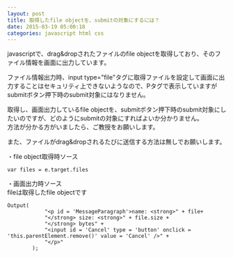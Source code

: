 ```yaml
---
layout: post
title: 取得したfile objectを、submitの対象にするには？
date: 2015-03-19 05:00:18
categories: javascript html css
---
```

<p>javascriptで、drag&amp;dropされたファイルのfile objectを取得しており、そのファイル情報を画面に出力しています。</p>

<p>ファイル情報出力時、input type="file"タグに取得ファイルを設定して画面に出力することはセキュリティ上できないようなので、Pタグで表示していますがsubmitボタン押下時のsubmit対象にはなりません。</p>

<p>取得し、画面出力しているfile objectを、submitボタン押下時のsubmit対象にしたいのですが、どのようにsubmitの対象にすればよいか分かりません。<br>
方法が分かる方がいましたら、ご教授をお願いします。</p>

<p>また、ファイルがdrag&amp;dropされるたびに送信する方法は無しでお願いします。</p>

<p>・file object取得時ソース<br>
</p>

<pre class="lang-js prettyprint-override"><code>var files = e.target.files
</code></pre>

<p>・画面出力時ソース<br>
fileは取得したfile objectです<br>
</p>

<pre class="lang-js prettyprint-override"><code>Output(
            "&lt;p id = 'MessageParagraph'&gt;name: &lt;strong&gt;" + file+
            "&lt;/strong&gt; size: &lt;strong&gt;" + file.size +
            "&lt;/strong&gt; bytes" +
            "&lt;input id = 'Cancel' type = 'button' onclick = 'this.parentElement.remove()' value = 'Cancel' /&gt;" +
            "&lt;/p&gt;"
        );
</code></pre>

